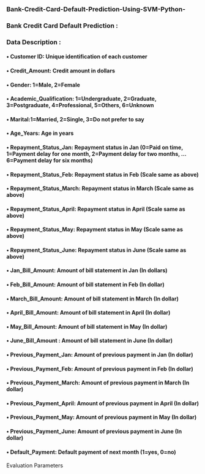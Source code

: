 ### Bank-Credit-Card-Default-Prediction-Using-SVM-Python-
### Bank Credit Card Default Prediction :
### Data Description :
#### •	Customer ID: Unique identification of each customer 
#### •	Credit_Amount: Credit amount in dollars 
#### •	Gender: 1=Male, 2=Female 
#### •	Academic_Qualification: 1=Undergraduate, 2=Graduate, 3=Postgraduate, 4=Professional, 5=Others, 6=Unknown 
#### •	Marital:1=Married, 2=Single, 3=Do not prefer to say 
#### •	Age_Years: Age in years
#### •	Repayment_Status_Jan: Repayment status in Jan (0=Paid on time, 1=Payment delay for one month, 2=Payment delay for two months, ... 6=Payment delay for six months) 
#### •	Repayment_Status_Feb: Repayment status in Feb (Scale same as above) 
#### •	Repayment_Status_March: Repayment status in March (Scale same as above) 
#### •	Repayment_Status_April: Repayment status in April (Scale same as above) 
#### •	Repayment_Status_May: Repayment status in May (Scale same as above) 
#### •	Repayment_Status_June: Repayment status in June (Scale same as above) 
#### •	Jan_Bill_Amount: Amount of bill statement in Jan (In dollars) 
#### •	Feb_Bill_Amount: Amount of bill statement in Feb (In dollar) 
#### •	March_Bill_Amount: Amount of bill statement in March (In dollar) 
#### •	April_Bill_Amount: Amount of bill statement in April (In dollar) 
#### •	May_Bill_Amount: Amount of bill statement in May (In dollar) 
#### •	June_Bill_Amount : Amount of bill statement in June (In dollar) 
#### •	Previous_Payment_Jan: Amount of previous payment in Jan (In dollar) 
#### •	Previous_Payment_Feb: Amount of previous payment in Feb (In dollar) 
#### •	Previous_Payment_March: Amount of previous payment in March (In dollar) 
#### •	Previous_Payment_April: Amount of previous payment in April (In dollar)
#### •	Previous_Payment_May: Amount of previous payment in May (In dollar) 
#### •	Previous_Payment_June: Amount of previous payment in June (In dollar) 
#### •	Default_Payment: Default payment of next month (1=yes, 0=no) 
Evaluation Parameters 
